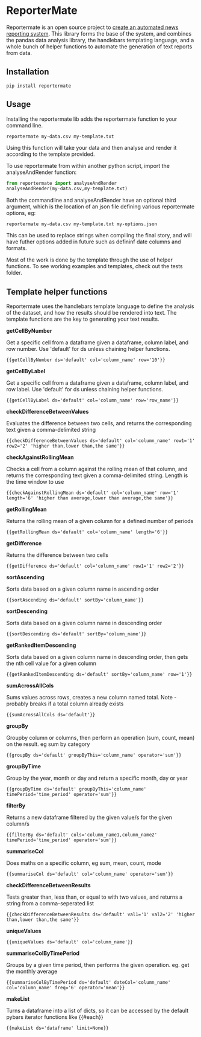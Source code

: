 ReporterMate
=======================

Reportermate is an open source project to [create an automated news reporting system](http://reportermate.com/). This library forms the base of the system, and combines the pandas data analysis library, the handlebars templating language, and a whole bunch of helper functions to automate the generation of text reports from data.

Installation
-------------

````
pip install reportermate
````

Usage
------

Installing the reportermate lib adds the reportermate function to your command line. 

````
reportermate my-data.csv my-template.txt
````

Using this function will take your data and then analyse and render it according to the template provided.

To use reportermate from within another python script, import the analyseAndRender function:

````Python
from reportermate import analyseAndRender
analyseAndRender(my-data.csv,my-template.txt)
````

Both the commandline and analyseAndRender have an optional third argument, which is the location of an json file defining various reportermate options, eg:

````
reportermate my-data.csv my-template.txt my-options.json
````

This can be used to replace strings when compiling the final story, and will have futher options added in future such as defininf date columns and formats.

Most of the work is done by the template through the use of helper functions. To see working examples and templates, check out the tests folder.

Template helper functions
-----------

Reportermate uses the handlebars template language to define the analysis of the dataset, and how the results should be rendered into text. The template functions are the key to generating your text results.

**getCellByNumber**

Get a specific cell from a dataframe given a dataframe, column label, and row number. Use 'default' for ds unless chaining helper functions.

````
{{getCellByNumber ds='default' col='column_name' row='10'}}
````
**getCellByLabel**

Get a specific cell from a dataframe given a dataframe, column label, and row label. Use 'default' for ds unless chaining helper functions.

````
{{getCellByLabel ds='default' col='column_name' row='row_name'}}
````

**checkDifferenceBetweenValues**

Evaluates the difference between two cells, and returns the corresponding text given a comma-delimited string

````
{{checkDifferenceBetweenValues ds='default' col='column_name' row1='1' row2='2' 'higher than,lower than,the same'}}
````

**checkAgainstRollingMean**

Checks a cell from a column against the rolling mean of that column, and returns the corresponding text given a comma-delimited string. Length is the time window to use

````
{{checkAgainstRollingMean ds='default' col='column_name' row='1' length='6' 'higher than average,lower than average,the same'}}
````

**getRollingMean**

Returns the rolling mean of a given column for a defined number of periods 

````
{{getRollingMean ds='default' col='column_name' length='6'}}
````

**getDifference**

Returns the difference between two cells

````
{{getDifference ds='default' col='column_name' row1='1' row2='2'}}
````

**sortAscending**

Sorts data based on a given column name in ascending order

````
{{sortAscending ds='default' sortBy='column_name'}}
````

**sortDescending**

Sorts data based on a given column name in descending order

````
{{sortDescending ds='default' sortBy='column_name'}}
````

**getRankedItemDescending**

Sorts data based on a given column name in descending order, then gets the nth cell value for a given column

````
{{getRankedItemDescending ds='default' sortBy='column_name' row='1'}}
````

**sumAcrossAllCols**

Sums values across rows, creates a new column named total. Note - probably breaks if a total column already exists

````
{{sumAcrossAllCols ds='default'}}
````

**groupBy**

Groupby column or columns, then perform an operation (sum, count, mean) on the result. eg sum by category

````
{{groupBy ds='default' groupByThis='column_name' operator='sum'}}
````

**groupByTime**

Group by the year, month or day and return a specific month, day or year

````
{{groupByTime ds='default' groupByThis='column_name' timePeriod='time_period' operator='sum'}}
````

**filterBy**

Returns a new dataframe filtered by the given value/s for the given column/s

````
{{filterBy ds='default' cols='column_name1,column_name2' timePeriod='time_period' operator='sum'}}
````

**summariseCol**

Does maths on a specific column, eg sum, mean, count, mode

````
{{summariseCol ds='default' col='column_name' operator='sum'}}
````

**checkDifferenceBetweenResults**

Tests greater than, less than, or equal to with two values, and returns a string from a comma-seperated list 

````
{{checkDifferenceBetweenResults ds='default' val1='1' val2='2' 'higher than,lower than,the same'}}
````

**uniqueValues**

````
{{uniqueValues ds='default' col='column_name'}}
````

**summariseColByTimePeriod**

Groups by a given time period, then performs the given operation. eg. get the monthly average

````
{{summariseColByTimePeriod ds='default' dateCol='column_name' col='column_name' freq='6' operator='mean'}}
````

**makeList**

Turns a dataframe into a list of dicts, so it can be accessed by the default pybars iterator functions like {{#each}} 

````
{{makeList ds='dataframe' limit=None}}
````
